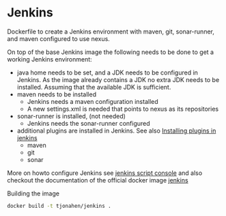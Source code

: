 Jenkins
===
Dockerfile to create a Jenkins environment with maven, git, sonar-runner, and maven configured to use nexus.

On top of the base Jenkins image the following needs to be done to get a working Jenkins environment:
- java home needs to be set, and a JDK needs to be configured in Jenkins. As the image already contains a JDK no extra JDK needs to be installed. Assuming that the available JDK is sufficient.
- maven needs to be installed
  - Jenkins needs a maven configuration installed
  - A new settings.xml is needed that points to nexus as its repositories
- sonar-runner is installed, (not needed)
  - Jenkins needs the sonar-runner configured
- additional plugins are installed in Jenkins. See also [Installing plugins in jenkins](https://wiki.jenkins-ci.org/display/JENKINS/Plugins)
  - maven
  - git
  - sonar

More on howto configure Jenkins see [jenkins script console](https://wiki.jenkins-ci.org/display/JENKINS/Jenkins+Script+Console) and also checkout the documentation of the official docker image [jenkins](https://hub.docker.com/_/jenkins/)

Building the image
```bash
docker build -t tjonahen/jenkins .
```
